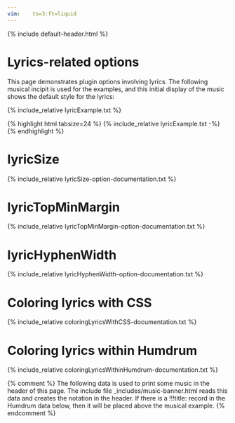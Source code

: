 ```yaml
---
vim:	ts=3:ft=liquid
---
```


{% include default-header.html %}


# Lyrics-related options #

This page demonstrates plugin options involving lyrics.  The following musical
incipit is used for the examples, and this initial display of the music shows the
default style for the lyrics:

{% include_relative lyricExample.txt %}

{% highlight html tabsize=24 %}
{% include_relative lyricExample.txt -%}
{% endhighlight %}




# lyricSize #

{% include_relative lyricSize-option-documentation.txt %}



# lyricTopMinMargin #

{% include_relative lyricTopMinMargin-option-documentation.txt %}



# lyricHyphenWidth #

{% include_relative lyricHyphenWidth-option-documentation.txt %}



# Coloring lyrics with CSS #

{% include_relative coloringLyricsWithCSS-documentation.txt %}



# Coloring lyrics within Humdrum #

{% include_relative coloringLyricsWithinHumdrum-documentation.txt %}




{% comment %}
	The following data is used to print some music in the header of this page.
	The include file _includes/music-banner.html reads this data and creates
	the notation in the header.  If there is a !!!title: record in the
	Humdrum data below, then it will be placed above the musical example.
{% endcomment %}

<div style="display:none" id="title-notation-source">
!!!title: <a target="_blank" title="A Collection of Twenty Four Songs By English Composers of the 17th and 18th Centuries: From Lawes to Linley, Edited by G.E.P. Arkwright, Parker and Son, 27 Broad-street, Oxford; 1908, pp. 26-27" href='http://conquest.imslp.info/files/imglnks/usimg/c/cc/IMSLP281045-SIBLEY1802.19522.78d6-39087011123033score.pdf#page=38'>Purcell/Heveningham: If music be the food of love</a>
{% include banner-scores/purcell-if_music_be_the_food_of_love.krn -%}
</div>



